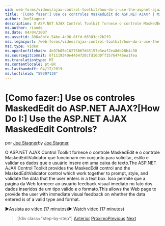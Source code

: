 ```yaml
---
uid: web-forms/videos/ajax-control-toolkit/how-do-i-use-the-aspnet-ajax-maskededit-controls
title: '[Como fazer:] Use os controles MaskedEdit do ASP.NET AJAX? | Microsoft Docs'
author: JoeStagner
description: O ASP.NET AJAX Control Toolkit fornece o controle MaskedEdit e o controle MaskedEditValidator que funcionam em conjunto para solicitar, estilo e validar a d...
ms.author: riande
ms.date: 04/04/2007
ms.assetid: 806a8bfe-54be-4c96-8ffd-66303cc2b2f9
msc.legacyurl: /web-forms/videos/ajax-control-toolkit/how-do-i-use-the-aspnet-ajax-maskededit-controls
msc.type: video
ms.openlocfilehash: 4b97b05e16275867db5157e3eaf2ea8db28b4c30
ms.sourcegitcommit: 0f1119340e4464720cfd16d0ff15764746ea1fea
ms.translationtype: MT
ms.contentlocale: pt-BR
ms.lasthandoff: 04/17/2019
ms.locfileid: "59397130"
---
```

# <a name="how-do-i-use-the-aspnet-ajax-maskededit-controls"></a><span data-ttu-id="6a13b-104">[Como fazer:] Use os controles MaskedEdit do ASP.NET AJAX?</span><span class="sxs-lookup"><span data-stu-id="6a13b-104">[How Do I:] Use the ASP.NET AJAX MaskedEdit Controls?</span></span>

<span data-ttu-id="6a13b-105">por [Joe Stagner](https://github.com/JoeStagner)</span><span class="sxs-lookup"><span data-stu-id="6a13b-105">by [Joe Stagner](https://github.com/JoeStagner)</span></span>

<span data-ttu-id="6a13b-106">O ASP.NET AJAX Control Toolkit fornece o controle MaskedEdit e o controle MaskedEditValidator que funcionam em conjunto para solicitar, estilo e validar os dados que o usuário insere em uma caixa de texto.</span><span class="sxs-lookup"><span data-stu-id="6a13b-106">The ASP.NET AJAX Control Toolkit provides the MaskedEdit control and the MaskedEditValidator control which work together to prompt, style, and validate the data that the user enters in a text box.</span></span> <span data-ttu-id="6a13b-107">Isso permite que a página da Web fornecer ao usuário feedback visual imediato no fato dos dados inseridos de um tipo válido e o formato.</span><span class="sxs-lookup"><span data-stu-id="6a13b-107">This allows the Web page to provide the user with immediate visual feedback on whether the data entered is of a valid type and format.</span></span>

[<span data-ttu-id="6a13b-108">&#9654;Assista ao vídeo (17 minutos)</span><span class="sxs-lookup"><span data-stu-id="6a13b-108">&#9654; Watch video (17 minutes)</span></span>](https://channel9.msdn.com/Blogs/ASP-NET-Site-Videos/how-do-i-use-the-aspnet-ajax-maskededit-controls)

> [!div class="step-by-step"]
> <span data-ttu-id="6a13b-109">[Anterior](how-do-i-use-the-aspnet-ajax-dropdown-control.md)
> [Próximo](how-do-i-use-the-aspnet-ajax-mutuallyexclusive-checkbox-extender.md)</span><span class="sxs-lookup"><span data-stu-id="6a13b-109">[Previous](how-do-i-use-the-aspnet-ajax-dropdown-control.md)
[Next](how-do-i-use-the-aspnet-ajax-mutuallyexclusive-checkbox-extender.md)</span></span>
